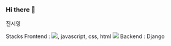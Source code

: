 ### Hi there 👋
진시영

Stacks
Frontend : <img src="https://img.shields.io/badge/React-61DAFB?style=flat-square&logo=React-&logoColor=white"/>, javascript, css, html
           <img src="https://img.shields.io/badge/Python-3766AB?style=flat-square&logo=Python&logoColor=white"/>
Backend : Django
